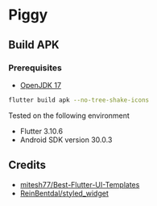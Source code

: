 # Piggy

## Build APK

### Prerequisites

- [OpenJDK 17](https://learn.microsoft.com/en-us/java/openjdk/download#openjdk-17)

```bash
flutter build apk --no-tree-shake-icons
```

Tested on the following environment

- Flutter 3.10.6
- Android SDK version 30.0.3

## Credits

- [mitesh77/Best-Flutter-UI-Templates](https://github.com/mitesh77/Best-Flutter-UI-Templates)
- [ReinBentdal/styled_widget](https://github.com/ReinBentdal/styled_widget)
